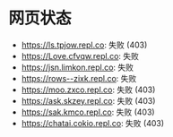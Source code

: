 # 网页状态
- https://ls.tpjow.repl.co: 失败 (403)
- https://Love.cfvqw.repl.co: 失败
- https://jsn.limkon.repl.co: 失败
- https://rows--zixk.repl.co: 失败
- https://moo.zxco.repl.co: 失败 (403)
- https://ask.skzey.repl.co: 失败 (403)
- https://sak.kmco.repl.co: 失败 (403)
- https://chatai.cokio.repl.co: 失败 (403)
